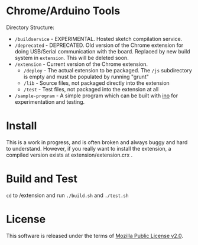 Chrome/Arduino Tools
====================

Directory Structure:
- `/buildservice` - EXPERIMENTAL. Hosted sketch compilation service.
- `/deprecated` - DEPRECATED. Old version of the Chrome extension for doing USB/Serial communication with the board.  Replaced by new build system in `extension`. This will be deleted soon.
- `/extension` - Current version of the Chrome extension.
  - `/deploy` - The actual extension to be packaged.  The `/js` subdirectory is empty and must be populated by running "grunt"
  - `/lib` - Source files, not packaged directly into the extension
  - `/test` - Test files, not packaged into the extension at all
- `/sample-program` - A simple program which can be built with [ino](http://inotool.org/) for experimentation and testing.

Install
=======
This is a work in progress, and is often broken and always buggy and hard to understand.  However, if you really want to install the extension, a compiled version exists at extension/extension.crx .

Build and Test
==============

`cd` to /extension and run `./build.sh` and `./test.sh`


License
=======
This software is released under the terms of [Mozilla Public License v2.0](http://www.mozilla.org/MPL/2.0/).
